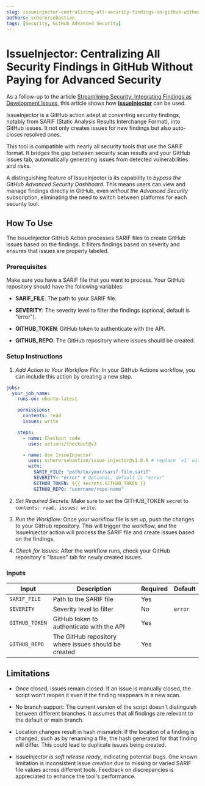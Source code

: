 ```yaml
---
slug: issueinjector-centralizing-all-security-findings-in-github-without-paying-for-advanced-security
authors: scherersebastian
tags: [Security, GitHub Advanced Security]
---
```


# IssueInjector: Centralizing All Security Findings in GitHub Without Paying for Advanced Security

As a follow-up to the article [Streamlining Security: Integrating Findings as Development Issues](../2023-10-13-streamlining-security-integrating-findings-as-development-issues/index.md), this article shows how [**IssueInjector**](https://github.com/scherersebastian/issue-injector) can be used.

IssueInjector is a GitHub action adept at converting security findings, notably from SARIF (Static Analysis Results Interchange Format), into GitHub issues. It not only creates issues for new findings but also auto-closes resolved ones.

This tool is compatible with nearly all security tools that use the SARIF format. It bridges the gap between security scan results and your GitHub issues tab, automatically generating issues from detected vulnerabilities and risks.

A distinguishing feature of IssueInjector is its capability to _bypass the GitHub Advanced Security Dashboard_. This means users can view and manage findings directly in GitHub, even _without the Advanced Security_ subscription, eliminating the need to switch between platforms for each security tool.

<!--truncate-->

## How To Use

The IssueInjector GitHub Action processes SARIF files to create GitHub issues based on the findings. It filters findings based on severity and ensures that issues are properly labeled.

### Prerequisites

Make sure you have a SARIF file that you want to process. Your GitHub repository should have the following variables:

- **SARIF_FILE**: The path to your SARIF file.

- **SEVERITY**: The severity level to filter the findings (optional, default is "error").

- **GITHUB_TOKEN**: GitHub token to authenticate with the API.

- **GITHUB_REPO**: The GitHub repository where issues should be created.

### Setup Instructions

1. _Add Action to Your Workflow File:_ In your GitHub Actions workflow, you can include this action by creating a new step.

```yml
jobs:
  your_job_name:
    runs-on: ubuntu-latest

    permissions:
      contents: read
      issues: write

    steps:
      - name: Checkout code
        uses: actions/checkout@v3

      - name: Use IssueInjector
        uses: scherersebastian/issue-injector@v1.0.0 # replace `v1` with the version you'd like to use
        with:
          SARIF_FILE: "path/to/your/sarif-file.sarif"
          SEVERITY: "error" # Optional, default is "error"
          GITHUB_TOKEN: ${{ secrets.GITHUB_TOKEN }}
          GITHUB_REPO: "username/repo-name"
```

2. _Set Required Secrets:_ Make sure to set the GITHUB_TOKEN secret to `contents: read, issues: write`.

3. _Run the Workflow:_ Once your workflow file is set up, push the changes to your GitHub repository. This will trigger the workflow, and the IssueInjector action will process the SARIF file and create issues based on the findings.

4. _Check for Issues:_ After the workflow runs, check your GitHub repository's "Issues" tab for newly created issues.

### Inputs

| Input          | Description                                          | Required | Default |
| -------------- | ---------------------------------------------------- | -------- | ------- |
| `SARIF_FILE`   | Path to the SARIF file                               | Yes      |         |
| `SEVERITY`     | Severity level to filter                             | No       | `error` |
| `GITHUB_TOKEN` | GitHub token to authenticate with the API            | Yes      |         |
| `GITHUB_REPO`  | The GitHub repository where issues should be created | Yes      |         |

## Limitations

- Once closed, issues remain closed: If an issue is manually closed, the script won't reopen it even if the finding reappears in a new scan.

- No branch support: The current version of the script doesn't distinguish between different branches. It assumes that all findings are relevant to the default or main branch.

- Location changes result in hash mismatch: If the location of a finding is changed, such as by renaming a file, the hash generated for that finding will differ. This could lead to duplicate issues being created.

- IssueInjector is _soft release ready_, indicating potential bugs. One known limitation is inconsistent issue creation due to missing or varied SARIF file values across different tools. Feedback on discrepancies is appreciated to enhance the tool's performance.
